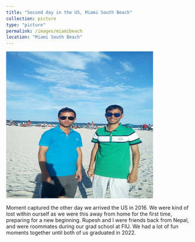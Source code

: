 ```yaml
---
title: "Second day in the US, Miami South Beach"
collection: picture
type: "picture"
permalink: /images/miamibeach
location: "Miami South Beach"
---
```


<img src='/images/pictures/miamibeach.jpg' width='400' height='400'>

Moment captured the other day we arrived the US in 2016. We were kind of lost within ourself as we were this away from home for the first time, preparing for a new beginning. Rupesh and I were friends back from Nepal, and were roommates during our grad school at FIU. We had a lot of fun moments together until both of us  graduated in 2022. 
